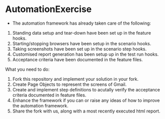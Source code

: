 # AutomationExercise

* The automation framework has already taken care of the following:
1. Standing data setup and tear-down have been set up in the feature hooks.
2. Starting/stopping browsers have been setup in the scenario hooks.
3. Taking screenshots have been set up in the scenario step hooks.
4. Customised report generation has been setup up in the test run hooks.
5. Acceptance criteria have been documented in the feature files.
 
What you need to do:

1. Fork this repository and implement your solution in your fork.
2. Create Page Objects to represent the screens of Gmail.
3. Create and implement step definitions to acutally verify the acceptance criteria documented in feature files.
4. Enhance the framework if you can or raise any ideas of how to improve the automation framework.
5. Share the fork with us, along with a most recently executed html report.
